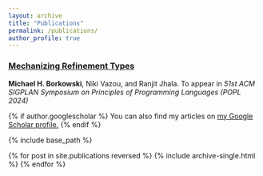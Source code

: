 ```yaml
---
layout: archive
title: "Publications"
permalink: /publications/
author_profile: true
---
```


<h3><a href="https://arxiv.org/abs/2207.05617" target="_blank">Mechanizing Refinement Types</a></h3>

**Michael H. Borkowski**, Niki Vazou, and Ranjit Jhala. To appear in *51st ACM SIGPLAN Symposium on Principles of Programming Languages (POPL 2024)*


{% if author.googlescholar %}
  You can also find my articles on <u><a href="{{author.googlescholar}}">my Google Scholar profile</a>.</u>
{% endif %}

{% include base_path %}

{% for post in site.publications reversed %}
  {% include archive-single.html %}
{% endfor %}
